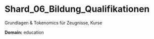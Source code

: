 # Shard_06_Bildung_Qualifikationen

Grundlagen & Tokenomics für Zeugnisse, Kurse

**Domain:** education
